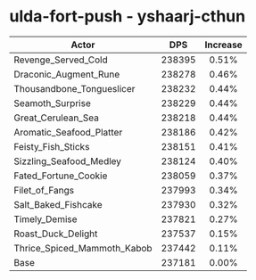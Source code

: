 # ulda-fort-push - yshaarj-cthun
| Actor | DPS | Increase |
|---|:---:|:---:|
|Revenge_Served_Cold|238395|0.51%|
|Draconic_Augment_Rune|238278|0.46%|
|Thousandbone_Tongueslicer|238232|0.44%|
|Seamoth_Surprise|238229|0.44%|
|Great_Cerulean_Sea|238218|0.44%|
|Aromatic_Seafood_Platter|238186|0.42%|
|Feisty_Fish_Sticks|238151|0.41%|
|Sizzling_Seafood_Medley|238124|0.40%|
|Fated_Fortune_Cookie|238059|0.37%|
|Filet_of_Fangs|237993|0.34%|
|Salt_Baked_Fishcake|237930|0.32%|
|Timely_Demise|237821|0.27%|
|Roast_Duck_Delight|237537|0.15%|
|Thrice_Spiced_Mammoth_Kabob|237442|0.11%|
|Base|237181|0.00%|
